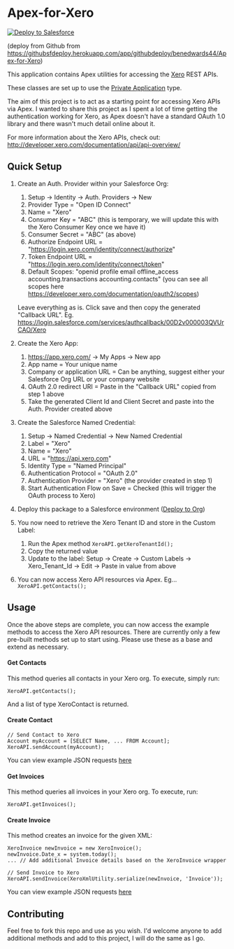 # Apex-for-Xero

<a href="https://githubsfdeploy.herokuapp.com/app/githubdeploy/benedwards44/Apex-for-Xero">
  <img alt="Deploy to Salesforce"
       src="https://raw.githubusercontent.com/afawcett/githubsfdeploy/master/deploy.png">
</a>

(deploy from Github from https://githubsfdeploy.herokuapp.com/app/githubdeploy/benedwards44/Apex-for-Xero)

This application contains Apex utilities for accessing the [Xero](http://developer.xero.com) REST APIs.

These classes are set up to use the [Private Application](http://developer.xero.com/documentation/getting-started/private-applications/) type.

The aim of this project is to act as a starting point for accessing Xero APIs via Apex. I wanted to share this project as I spent a lot of time getting the authentication working for Xero, as Apex doesn't have a standard OAuth 1.0 library and there wasn't much detail online about it.

For more information about the Xero APIs, check out:
http://developer.xero.com/documentation/api/api-overview/

## Quick Setup

1. Create an Auth. Provider within your Salesforce Org:
    1. Setup -> Identity -> Auth. Providers -> New
    2. Provider Type = "Open ID Connect"
    3. Name = "Xero"
    4. Consumer Key = "ABC" (this is temporary, we will update this with the Xero Consumer Key once we have it)
    5. Consumer Secret = "ABC" (as above)
    7. Authorize Endpoint URL = "https://login.xero.com/identity/connect/authorize"
    8. Token Endpoint URL = "https://login.xero.com/identity/connect/token"
    9. Default Scopes: "openid profile email offline_access accounting.transactions accounting.contacts" (you can see all scopes here https://developer.xero.com/documentation/oauth2/scopes)
    
    Leave everything as is. Click save and then copy the generated "Callback URL". Eg. https://login.salesforce.com/services/authcallback/00D2v000003QVUrCAO/Xero

2. Create the Xero App:
    1. https://app.xero.com/ -> My Apps -> New app
    2. App name = Your unique name
    3. Company or application URL = Can be anything, suggest either your Salesforce Org URL or your company website
    4. OAuth 2.0 redirect URI = Paste in the "Callback URL" copied from step 1 above
    5. Take the generated Client Id and Client Secret and paste into the Auth. Provider created above

3. Create the Salesforce Named Credential:
    1. Setup -> Named Credential -> New Named Credential
    2. Label = "Xero"
    3. Name = "Xero"
    4. URL = "https://api.xero.com"
    5. Identity Type = "Named Principal"
    6. Authentication Protocol = "OAuth 2.0"
    7. Authentication Provider = "Xero" (the provider created in step 1)
    8. Start Authentication Flow on Save = Checked (this will trigger the OAuth process to Xero)

4. Deploy this package to a Salesforce environment ([Deploy to Org](https://githubsfdeploy.herokuapp.com/app/githubdeploy/benedwards44/Apex-for-Xero))
5. You now need to retrieve the Xero Tenant ID and store in the Custom Label:
    1. Run the Apex method `XeroAPI.getXeroTenantId();`
    2. Copy the returned value
    3. Update to the label:
        Setup -> Create -> Custom Labels -> Xero_Tenant_Id -> Edit -> Paste in value from above
6. You can now access Xero API resources via Apex. Eg... `XeroAPI.getContacts();`

## Usage

Once the above steps are complete, you can now access the example methods to access the Xero API resources. There are currently only a few pre-built methods set up to start using. Please use these as a base and extend as necessary.

#### Get Contacts

This method queries all contacts in your Xero org. To execute, simply run:
```
XeroAPI.getContacts();
```
And a list of type XeroContact is returned.

#### Create Contact

```
// Send Contact to Xero
Account myAccount = [SELECT Name, ... FROM Account];
XeroAPI.sendAccount(myAccount);
```
You can view example JSON requests [here](http://developer.xero.com/documentation/api/contacts/)

#### Get Invoices

This method queries all invoices in your Xero org. To execute, run:
```
XeroAPI.getInvoices();
```

#### Create Invoice

This method creates an invoice for the given XML:
```
XeroInvoice newInvoice = new XeroInvoice();
newInvoice.Date_x = system.today();
... // Add additional Invoice details based on the XeroInvoice wrapper

// Send Invoice to Xero
XeroAPI.sendInvoice(XeroXmlUtility.serialize(newInvoice, 'Invoice'));
```
You can view example JSON requests [here](http://developer.xero.com/documentation/api/invoices/)


## Contributing

Feel free to fork this repo and use as you wish. I'd welcome anyone to add additional methods and add to this project, I will do the same as I go.
